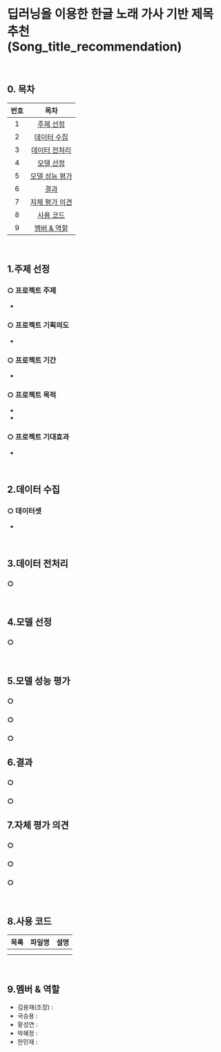 # 딥러닝을 이용한  한글 노래 가사 기반 제목 추천<br>(Song_title_recommendation)
<br>

## 0. 목차
<table>
    <thead>
        <tr align=center>
            <th>번호</th>
            <th>목차</th>   
        </tr>
    </thead>
    <tbody>
        <tr align=center>
            <td>1</td>
            <td><a href="#1">주제 선정</a></td>
        </tr>
        <tr align=center>
            <td>2</td>
            <td><a href="#2">데이터 수집</a></td>
        </tr>
        <tr align=center>
            <td>3</td>
            <td><a href="#3">데이터 전처리</a></td>
        </tr>
        <tr align=center>
            <td>4</td>
            <td><a href="#4">모델 선정</a></td>
        </tr>
        <tr align=center>
            <td>5</td>
            <td><a href="#5">모델 성능 평가</a></td>
        </tr>
        <tr align=center>
            <td>6</td>
            <td><a href="#6">결과</a></td>
        </tr>
        <tr align=center>
            <td>7</td>
            <td><a href="#7">자체 평가 의견</a></td>
        </tr>
        <tr align=center>
            <td>8</td>
            <td><a href="#8">사용 코드</a></td>
        </tr>
        <tr align=center>
            <td>9</td>
            <td><a href="#9">멤버 & 역할</a></td>
        </tr>  
     </tbody>
</table>
<br>
       

## 1.<a name="1">주제 선정</a>
### ○ 프로젝트 주제 
- <br> 

### ○ 프로젝트 기획의도 
- 


### ○ 프로젝트 기간
-


### ○ 프로젝트 목적
- 
- 

### ○ 프로젝트 기대효과
-
<br>

## 2.<a name="2">데이터 수집</a>
### ○ 데이터셋
-
<br>

## 3.<a name="3">데이터 전처리</a>
### ○ 
<br>

## 4.<a name="4">모델 선정</a>
### ○
<br>

## 5.<a name="5">모델 성능 평가</a>
### ○ 

### ○ 

### ○ 

## 6.<a name="6">결과</a>

### ○ 

### ○ 

## 7.<a name="7">자체 평가 의견</a>
### ○

### ○ 

### ○ 
<br>

## 8.<a name="8">사용 코드</a>
<table>
    <thead>
        <tr>
            <th>목록</th>
            <th>파일명</th>
            <th>설명</th>
        </tr>
    </thead>
    <tbody>
        <tr>
            <td></td>
            <td><a href = ""></a></td>
            <td></td>
        </tr>
        <tr>
            <td></td>
            <td><a href = ""></a></td>
            <td></td>
        </tr>
    </tbody>
</table>
<br>

## 9.<a name="9">멤버 & 역할</a>

- 김용재(조장) :
- 국승용 : 
- 황성연 : 
- 박혜정 : 
- 한민재 : 

